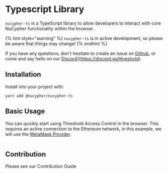 # Typescript Library

`nucypher-ts` is a TypeScript library to allow developers to interact with core NuCypher functionality within the browser.

{% hint style="warning" %}
`nucypher-ts` is in active development, so please be aware that things may change!
{% endhint %}

If you have any questions, don't hesitate to create an issue on [Github](https://github.com/nucypher/nucypher-ts), or come and say hello on our [Discord](https://discord.gg/threshold)]\(https://discord.gg/threshold).

## Installation

Install into your project with:

```
yarn add @nucypher/nucypher-ts
```

## Basic Usage

You can quickly start using Threshold Access Control in the browser. This requires an active connection to the Ethereum network, in this example, we will use the [MetaMask Provider](https://docs.metamask.io/guide/ethereum-provider.html).

```js
```

## Contribution

Please see our Contribution Guide
